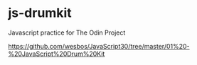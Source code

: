 # js-drumkit
Javascript practice for The Odin Project

https://github.com/wesbos/JavaScript30/tree/master/01%20-%20JavaScript%20Drum%20Kit
